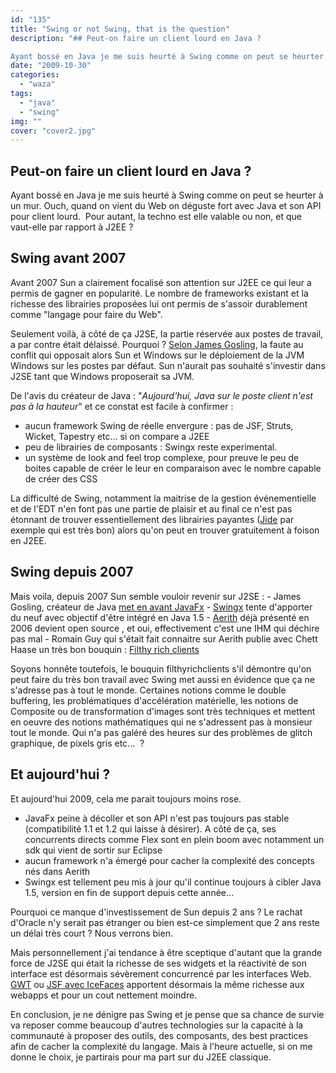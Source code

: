 ```yaml
---
id: "135"
title: "Swing or not Swing, that is the question"
description: "## Peut-on faire un client lourd en Java ?

Ayant bossé en Java je me suis heurté à Swing comme on peut se heurter à un mur. Ouch, quand on vient du W..."
date: "2009-10-30"
categories: 
  - "waza"
tags: 
  - "java"
  - "swing"
img: ""
cover: "cover2.jpg"
---
```


## Peut-on faire un client lourd en Java ?

Ayant bossé en Java je me suis heurté à Swing comme on peut se heurter à un mur. Ouch, quand on vient du Web on déguste fort avec Java et son API pour client lourd.  Pour autant, la techno est elle valable ou non, et que vaut-elle par rapport à J2EE ?

## Swing avant 2007

Avant 2007 Sun a clairement focalisé son attention sur J2EE ce qui leur a permis de gagner en popularité. Le nombre de frameworks existant et la richesse des librairies proposées lui ont permis de s'assoir durablement comme "langage pour faire du Web".

Seulement voilà, à côté de ça J2SE, la partie réservée aux postes de travail, a par contre était délaissé. Pourquoi ? [Selon James Gosling](http://pro.01net.com/editorial/363213/james-gosling-%28sun%29-java-sur-le-poste-client-nest-pas-a-la-hauteur-aujourdhui/ "interview james gosling"), la faute au conflit qui opposait alors Sun et Windows sur le déploiement de la JVM Windows sur les postes par défaut. Sun n'aurait pas souhaité s'investir dans J2SE tant que Windows proposerait sa JVM.

De l'avis du créateur de Java : "_Aujourd'hui, Java sur le poste client n'est pas à la hauteur_" et ce constat est facile à confirmer :

- aucun framework Swing de réelle envergure : pas de JSF, Struts, Wicket, Tapestry etc... si on compare a J2EE
- peu de librairies de composants : Swingx reste experimental.
- un système de look and feel trop complexe, pour preuve le peu de boites capable de créer le leur en comparaison avec le nombre capable de créer des CSS

La difficulté de Swing, notamment la maitrise de la gestion événementielle et de l'EDT n'en font pas une partie de plaisir et au final ce n'est pas étonnant de trouver essentiellement des librairies payantes ([Jide](http://www.jidesoft.com/ "Jide") par exemple qui est très bon) alors qu'on peut en trouver gratuitement à foison en J2EE.

## Swing depuis 2007

Mais voila, depuis 2007 Sun semble vouloir revenir sur J2SE : - James Gosling, créateur de Java [met en avant JavaFx](http://pro.01net.com/editorial/363213/james-gosling-%28sun%29-java-sur-le-poste-client-nest-pas-a-la-hauteur-aujourdhui/ "interview de james gosling") \- [Swingx](http://swinglabs.org/ "swinglabs") tente d'apporter du neuf avec objectif d'être intégré en Java 1.5 - [Aerith](https://aerith.dev.java.net/ "Aerith") déjà présenté en 2006 devient open source , et oui, effectivement c'est une IHM qui déchire pas mal - Romain Guy qui s'était fait connaitre sur Aerith publie avec Chett Haase un très bon bouquin : [Filthy rich clients](http://filthyrichclients.org/ "Filthy rich clients")

Soyons honnête toutefois, le bouquin filthyrichclients s'il démontre qu'on peut faire du très bon travail avec Swing met aussi en évidence que ça ne s'adresse pas à tout le monde. Certaines notions comme le double buffering, les problématiques d'accélération matérielle, les notions de Composite ou de transformation d'images sont très techniques et mettent en oeuvre des notions mathématiques qui ne s'adressent pas à monsieur tout le monde. Qui n'a pas galéré des heures sur des problèmes de glitch graphique, de pixels gris etc...  ?

## Et aujourd'hui ?

Et aujourd'hui 2009, cela me parait toujours moins rose.

- JavaFx peine à décoller et son API n'est pas toujours pas stable (compatibilité 1.1 et 1.2 qui laisse à désirer). A côté de ça, ses concurrents directs comme Flex sont en plein boom avec notamment un sdk qui vient de sortir sur Eclipse
- aucun framework n'a émergé pour cacher la complexité des concepts nés dans Aerith
- Swingx est tellement peu mis à jour qu'il continue toujours à cibler Java 1.5, version en fin de support depuis cette année...

Pourquoi ce manque d'investissement de Sun depuis 2 ans ? Le rachat d'Oracle n'y serait pas étranger ou bien est-ce simplement que 2 ans reste un délai très court ? Nous verrons bien.

Mais personnellement j'ai tendance à être sceptique d'autant que la grande force de J2SE qui était la richesse de ses widgets et la réactivité de son interface est désormais sévèrement concurrencé par les interfaces Web. [GWT](http://code.google.com/intl/fr/webtoolkit/ "GWT") ou [JSF avec IceFaces](http://component-showcase.icefaces.org/component-showcase/showcase.iface "JSF et Icefaces") apportent désormais la même richesse aux webapps et pour un cout nettement moindre.

En conclusion, je ne dénigre pas Swing et je pense que sa chance de survie va reposer comme beaucoup d'autres technologies sur la capacité à la communauté à proposer des outils, des composants, des best practices afin de cacher la complexité du langage. Mais à l'heure actuelle, si on me donne le choix, je partirais pour ma part sur du J2EE classique.
